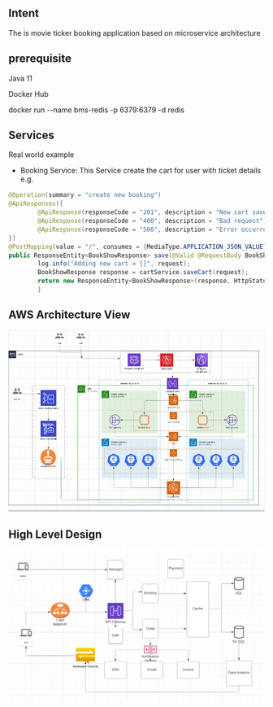## Intent

The is movie ticker booking application based on microservice architecture

## prerequisite
Java 11

Docker Hub

docker run --name bms-redis -p 6379:6379  -d redis

## Services


Real world example
* Booking Service: This Service create the cart for user with ticket details e.g.
```java
@Operation(summary = "create new booking")
@ApiResponses({
        @ApiResponse(responseCode = "201", description = "New cart saved successfully"),
        @ApiResponse(responseCode = "400", description = "Bad request"),
        @ApiResponse(responseCode = "500", description = "Error occurred while processing")
})
@PostMapping(value = "/", consumes = {MediaType.APPLICATION_JSON_VALUE}, produces = {MediaType.APPLICATION_JSON_VALUE})
public ResponseEntity<BookShowResponse> save(@Valid @RequestBody BookShowRequest request) throws Exception {
        log.info("Adding new cart = {}", request);
        BookShowResponse response = cartService.saveCart(request);
        return new ResponseEntity<BookShowResponse>(response, HttpStatus.CREATED);
        }
```

## AWS Architecture View
![alt text](./images/AWS-Infra.png "AWS Architecture View")


## High Level Design
![alt text](./images/highlevel-design.png "High Level Design")